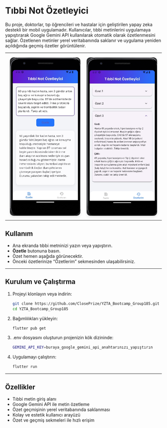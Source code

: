 # Tıbbi Not Özetleyici 

Bu proje, doktorlar, tıp öğrencileri ve hastalar için geliştirilen yapay zeka destekli bir mobil uygulamadır. Kullanıcılar, tıbbi metinlerini uygulamaya yapıştırarak Google Gemini API kullanılarak otomatik olarak özetlenmesini sağlar. Özetlenen metinler yerel veritabanında saklanır ve uygulama yeniden açıldığında geçmiş özetler görüntülenir.

---

<div style="display: flex; justify-content: center; gap: 20px; flex-wrap: wrap;">
  <img src="assets/app_main.jpg" alt="Ana Ekran" style="width:45%; border-radius: 12px; box-shadow: 0 4px 8px rgba(0,0,0,0.1);" />
  <img src="assets/app_history.jpg" alt="Özetlerim Ekranı" style="width:45%; border-radius: 12px; box-shadow: 0 4px 8px rgba(0,0,0,0.1);" />
</div>

---

## Kullanım

- Ana ekranda tıbbi metninizi yazın veya yapıştırın.  
- **Özetle** butonuna basın.  
- Özet hemen aşağıda görünecektir.  
- Önceki özetlerinize “Özetlerim” sekmesinden ulaşabilirsiniz.

---

## Kurulum ve Çalıştırma

1. Projeyi klonlayın veya indirin:
   ```bash
   git clone https://github.com/ClosePrize/YZTA_Bootcamp_Group185.git
   cd YZTA_Bootcamp_Group185
     ```
2. Bağımlılıkları yükleyin:
   ```bash
   flutter pub get
      ```
3. .env dosyasını oluşturun projenizin kök dizininde:
   ```bash
   GEMINI_API_KEY=buraya_google_gemini_api_anahtarınızı_yapıştırın
      ```
4. Uygulamayı çalıştırın:
   ```bash
   flutter run
   ```

---

## Özellikler

- Tıbbi metin giriş alanı
- Google Gemini API ile metin özetleme
- Özet geçmişinin yerel veritabanında saklanması
- Kolay ve estetik kullanıcı arayüzü
- Özet ve geçmiş sekmeleri ile hızlı erişim

